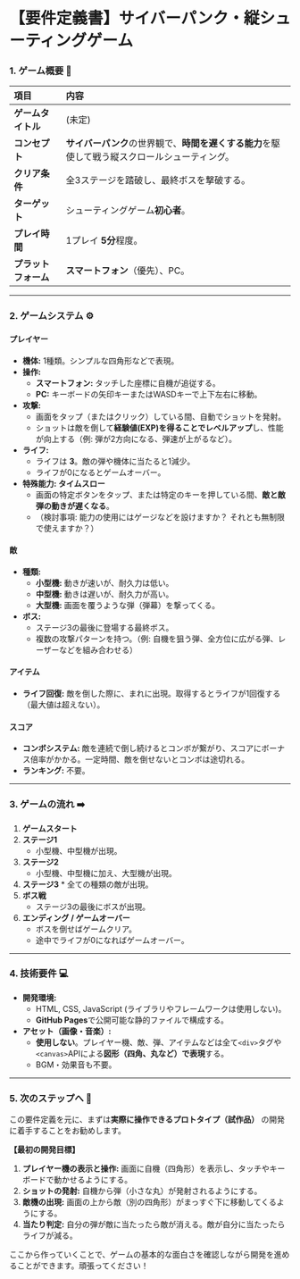 # 【要件定義書】サイバーパンク・縦シューティングゲーム

### 1. ゲーム概要 📜

| 項目 | 内容 |
| :--- | :--- |
| **ゲームタイトル** | (未定) |
| **コンセプト** | **サイバーパンク**の世界観で、**時間を遅くする能力**を駆使して戦う縦スクロールシューティング。 |
| **クリア条件** | 全3ステージを踏破し、最終ボスを撃破する。 |
| **ターゲット** | シューティングゲーム**初心者**。 |
| **プレイ時間** | 1プレイ **5分**程度。 |
| **プラットフォーム** | **スマートフォン**（優先）、PC。 |

---

### 2. ゲームシステム ⚙️

#### **プレイヤー**
* **機体:** 1種類。シンプルな四角形などで表現。
* **操作:**
    * **スマートフォン:** タッチした座標に自機が追従する。
    * **PC:** キーボードの矢印キーまたはWASDキーで上下左右に移動。
* **攻撃:**
    * 画面をタップ（またはクリック）している間、自動でショットを発射。
    * ショットは敵を倒して**経験値(EXP)**を得ることで**レベルアップ**し、性能が向上する（例: 弾が2方向になる、弾速が上がるなど）。
* **ライフ:**
    * ライフは **3**。敵の弾や機体に当たると1減少。
    * ライフが0になるとゲームオーバー。
* **特殊能力: タイムスロー**
    * 画面の特定ボタンをタップ、または特定のキーを押している間、**敵と敵弾の動きが遅くなる**。
    * （検討事項: 能力の使用にはゲージなどを設けますか？ それとも無制限で使えますか？）

#### **敵**
* **種類:**
    * **小型機:** 動きが速いが、耐久力は低い。
    * **中型機:** 動きは遅いが、耐久力が高い。
    * **大型機:** 画面を覆うような弾（弾幕）を撃ってくる。
* **ボス:**
    * ステージ3の最後に登場する最終ボス。
    * 複数の攻撃パターンを持つ。（例: 自機を狙う弾、全方位に広がる弾、レーザーなどを組み合わせる）

#### **アイテム**
* **ライフ回復:** 敵を倒した際に、まれに出現。取得するとライフが1回復する（最大値は超えない）。

#### **スコア**
* **コンボシステム:** 敵を連続で倒し続けるとコンボが繋がり、スコアにボーナス倍率がかかる。一定時間、敵を倒せないとコンボは途切れる。
* **ランキング:** 不要。

---

### 3. ゲームの流れ ➡️

1.  **ゲームスタート**
2.  **ステージ1**
    * 小型機、中型機が出現。
3.  **ステージ2**
    * 小型機、中型機に加え、大型機が出現。
4.    **ステージ3**
    * 全ての種類の敵が出現。
5.  **ボス戦**
    * ステージ3の最後にボスが出現。
6.  **エンディング / ゲームオーバー**
    * ボスを倒せばゲームクリア。
    * 途中でライフが0になればゲームオーバー。

---

### 4. 技術要件 💻

* **開発環境:**
    * HTML, CSS, JavaScript (ライブラリやフレームワークは使用しない)。
    * **GitHub Pages**で公開可能な静的ファイルで構成する。
* **アセット（画像・音楽）:**
    * **使用しない**。プレイヤー機、敵、弾、アイテムなどは全て`<div>`タグや`<canvas>`APIによる**図形（四角、丸など）で表現**する。
    * BGM・効果音も不要。

---

### 5. 次のステップへ 🚀

この要件定義を元に、まずは**実際に操作できるプロトタイプ（試作品）** の開発に着手することをお勧めします。

**【最初の開発目標】**
1.  **プレイヤー機の表示と操作:** 画面に自機（四角形）を表示し、タッチやキーボードで動かせるようにする。
2.  **ショットの発射:** 自機から弾（小さな丸）が発射されるようにする。
3.  **敵機の出現:** 画面の上から敵（別の四角形）がまっすぐ下に移動してくるようにする。
4.  **当たり判定:** 自分の弾が敵に当たったら敵が消える。敵が自分に当たったらライフが減る。

ここから作っていくことで、ゲームの基本的な面白さを確認しながら開発を進めることができます。頑張ってください！

